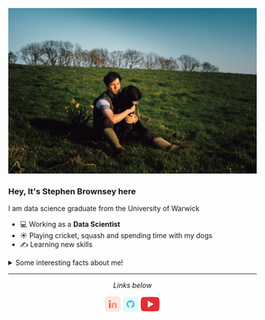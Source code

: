 <img src="https://github.com/Brownsey/Brownsey/blob/master/readme/photo.jpg">

### Hey, It's Stephen Brownsey here
I am data science graduate from the University of Warwick

- 💻 Working as a **Data Scientist**
- ☀️ Playing cricket, squash and spending time with my dogs
- ✍️ Learning new skills

<details>
  <summary>Some interesting facts about me!</summary>
  <br>
  
  - Currently working on some runescape pricing/merchanting related projects
  
  - Enjoy the countryside and spending time away from my computer screen when I have downtime

  ![My github stats](https://github-readme-stats.vercel.app/api?username=Brownsey&show_icons=true)
</details>
 

<hr>
<p align="center">
  <i>Links below</i>

  <p align="center">
    <a href="https://www.linkedin.com/in/stephen-brownsey/" alt="Linkedin"><img src="https://github.com/Brownsey/Brownsey/blob/master/readme/linkedin.png"></a>
    <a href="https://github.com/Brownsey" alt="GitHub"><img src="https://github.com/Brownsey/Brownsey/blob/master/readme/github.png"></a>
  <a href="https://www.youtube.com/channel/UClz6D0RU-xQTq1V0q6sV40Q" alt="GitHub"><img src="https://github.com/Brownsey/Brownsey/blob/master/readme/youtube.PNG"></a>    

  </p>
  
</p>

